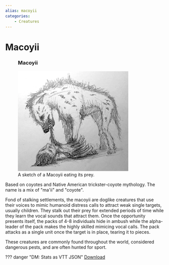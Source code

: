```yaml
---
alias: macoyii
categories:
    - Creatures
---
```

# Macoyii

<figure class="infobox right">
  <h3>Macoyii</h3>
  <a href="/assets/images/macoyii-full.png">
    <img src="/assets/images/macoyii-tiny.png" />
  </a>
  <figcaption>
    A sketch of a Macoyii eating its prey.
  </figcaption>
</figure>

Based on coyotes and Native American trickster-coyote mythology. The name is a mix of "ma'ii" and "coyote".

Fond of stalking settlements, the macoyii are doglike creatures that use their voices to mimic humanoid distress calls to attract weak single targets, usually children. They stalk out their prey for extended periods of time while they learn the vocal sounds that attract them. Once the opportunity presents itself, the packs of 4-8 individuals hide in ambush while the alpha-leader of the pack makes the highly skilled mimicing vocal calls. The pack attacks as a single unit once the target is in place, tearing it to pieces.

These creatures are commonly found throughout the world, considered dangerous pests, and are often hunted for sport.

??? danger "DM: Stats as VTT JSON"
    [Download](/assets/json/macoyii.json)
